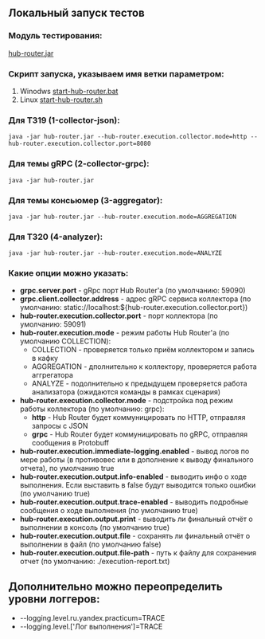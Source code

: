 ## Локальный запуск тестов

### Модуль тестирования:
[hub-router.jar](hub-router.jar)

### Скрипт запуска, указываем имя ветки параметром:
1. Winodws [start-hub-router.bat](local/start-hub-router.bat)
2. Linux [start-hub-router.sh](local/start-hub-router.sh)

### Для ТЗ19 (1-collector-json):
`java -jar hub-router.jar --hub-router.execution.collector.mode=http --hub-router.execution.collector.port=8080`


### Для темы gRPC (2-collector-grpc):
`java -jar hub-router.jar`

### Для темы консьюмер (3-aggregator):
`java -jar hub-router.jar --hub-router.execution.mode=AGGREGATION`

### Для ТЗ20 (4-analyzer):
`java -jar hub-router.jar --hub-router.execution.mode=ANALYZE`

### Какие опции можно указать:
* **grpc.server.port** - gRpc порт Hub Router'а (по умолчанию: 59090)
* **grpc.client.collector.address** - адрес gRPC сервиса коллектора (по умолчанию: static://localhost:${hub-router.execution.collector.port})
* **hub-router.execution.collector.port** - порт коллектора (по умолчанию: 59091)
* **hub-router.execution.mode** - режим работы Hub Router'а (по умолчанию COLLECTION):
  * COLLECTION - проверяется только приём коллектором и запись в кафку
  * AGGREGATION - дполнительно к коллектору, проверяется работа аггрегатора
  * ANALYZE - подолнительно к предыдущем проверяется работа анализатора (ожидаются команды в рамках сценария)
* **hub-router.execution.collector.mode** - подстройка под режим работы коллектора (по умолчанию: grpc):
  * **http** - Hub Router будет коммуницировать по HTTP, отправляя запросы с JSON
  * **grpc** - Hub Router будет коммуницировать по gRPC, отправляя сообщения в Protobuff
* **hub-router.execution.immediate-logging.enabled** - вывод логов по мере работы (в противовес или в дополнение к выводу финального отчета), по умолчанию true
* **hub-router.execution.output.info-enabled** - выводить инфо о ходе выполнения. Если выставить в false будут выводится только ошибки (по умолчанию true)
* **hub-router.execution.output.trace-enabled** - выводить подробные сообщения о ходе выполнения (по умолчанию true)
* **hub-router.execution.output.print** - выводить ли финальный отчёт о выполнении в консоль (по умолчанию true)
* **hub-router.execution.output.file** - сохранять ли финальный отчёт о выполнении в файл (по умолчанию false)
* **hub-router.execution.output.file-path** - путь к файлу для сохранения отчет (по умолчанию: ./execution-report.txt)

## Дополнительно можно переопределить уровни логгеров:
* --logging.level.ru.yandex.practicum=TRACE
* --logging.level.['Лог выполнения']=TRACE